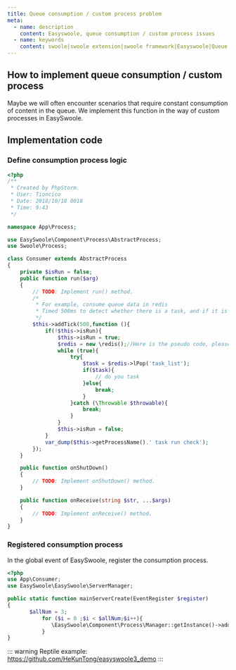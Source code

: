 ```yaml
---
title: Queue consumption / custom process problem
meta:
  - name: description
    content: Easyswoole, queue consumption / custom process issues
  - name: keywords
    content: swoole|swoole extension|swoole framework|Easyswoole|Queue consumption/custom process issues
---
```

## How to implement queue consumption / custom process
Maybe we will often encounter scenarios that require constant consumption of content in the queue. We implement this function in the way of custom processes in EasySwoole.
## Implementation code
### Define consumption process logic
```php
<?php
/**
 * Created by PhpStorm.
 * User: Tioncico
 * Date: 2018/10/18 0018
 * Time: 9:43
 */

namespace App\Process;

use EasySwoole\Component\Process\AbstractProcess;
use Swoole\Process;

class Consumer extends AbstractProcess
{
    private $isRun = false;
    public function run($arg)
    {
        // TODO: Implement run() method.
        /*
         * For example, consume queue data in redis
         * Timed 500ms to detect whether there is a task, and if it is a while loop execution
         */
        $this->addTick(500,function (){
            if(!$this->isRun){
                $this->isRun = true;
                $redis = new \redis();//Here is the pseudo code, please establish a connection or maintain a redis connection.
                while (true){
                    try{
                        $task = $redis->lPop('task_list');
                        if($task){
                            // do you task
                        }else{
                            break;
                        }
                    }catch (\Throwable $throwable){
                        break;
                    }
                }
                $this->isRun = false;
            }
            var_dump($this->getProcessName().' task run check');
        });
    }

    public function onShutDown()
    {
        // TODO: Implement onShutDown() method.
    }

    public function onReceive(string $str, ...$args)
    {
        // TODO: Implement onReceive() method.
    }
}
```

### Registered consumption process
In the global event of EasySwoole, register the consumption process.
```php
<?php
use App\Consumer;
use EasySwoole\EasySwoole\ServerManager;

public static function mainServerCreate(EventRegister $register)
{
       $allNum = 3;
           for ($i = 0 ;$i < $allNum;$i++){
              \EasySwoole\Component\Process\Manager::getInstance()->addProcess(new Consumer("consumer_{$i}"));
           }
}
```


::: warning 
 Reptile example: https://github.com/HeKunTong/easyswoole3_demo
:::

